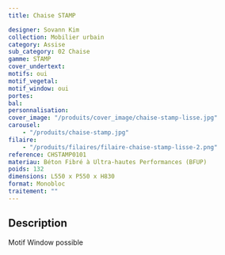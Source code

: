 ```yaml
---
title: Chaise STAMP

designer: Sovann Kim
collection: Mobilier urbain
category: Assise
sub_category: 02 Chaise
gamme: STAMP
cover_undertext:
motifs: oui
motif_vegetal:
motif_window: oui
portes:
bal:
personnalisation:
cover_image: "/produits/cover_image/chaise-stamp-lisse.jpg"
carousel:
    - "/produits/chaise-stamp.jpg"
filaire:
    - "/produits/filaires/filaire-chaise-stamp-lisse-2.png"
reference: CHSTAMP0101
materiau: Béton Fibré à Ultra-hautes Performances (BFUP)
poids: 132
dimensions: L550 x P550 x H830
format: Monobloc
traitement: ""
---
```


## Description

Motif Window possible
